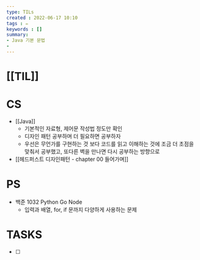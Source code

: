 ```yaml
---
type: TILs
created : 2022-06-17 10:10
tags : ✏️
keywords : []
summary: 
- Java 기본 문법
- 
---
```


# [[TIL]]

# CS
- [[Java]]
	-  기본적인 자료형, 제어문 작성법 정도만 확인
	- 디자인 패턴 공부하며 더 필요하면 공부하자
	- 우선은 무언가를 구현하는 것 보다 코드를 읽고 이해하는 것에 조금 더 초점을 맞춰서 공부했고, 또다른 벽을 만나면 다시 공부하는 방향으로
- [[헤드퍼스트 디자인패턴 - chapter 00 들어가며]]

# PS
- 백준 1032 Python Go Node
	- 입력과 배열, for, if 문까지 다양하게 사용하는 문제

# TASKS
- [ ] 
